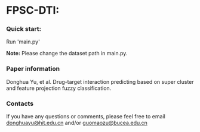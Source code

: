# FPSC-DTI:

### Quick start:
Run 'main.py'

**Note:** Please change the dataset path in main.py.

### Paper information
Donghua Yu, et al. Drug-target interaction predicting based on super cluster and feature projection fuzzy classification. 

### Contacts
If you have any questions or comments, please feel free to email donghuayu@hit.edu.cn and/or guomaozu@bucea.edu.cn

